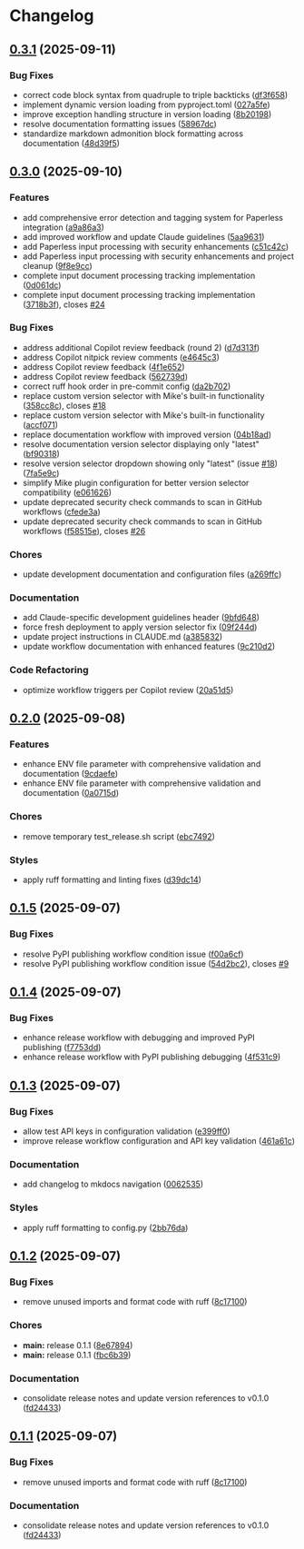 # Changelog

## [0.3.1](https://github.com/madeinoz67/bank-statement-separator/compare/v0.3.0...v0.3.1) (2025-09-11)


### Bug Fixes

* correct code block syntax from quadruple to triple backticks ([df3f658](https://github.com/madeinoz67/bank-statement-separator/commit/df3f658f8bd70631861479707d58c171e2b98523))
* implement dynamic version loading from pyproject.toml ([027a5fe](https://github.com/madeinoz67/bank-statement-separator/commit/027a5fe75186e3f6dbb613e4ba9ebfd5af6fe710))
* improve exception handling structure in version loading ([8b20198](https://github.com/madeinoz67/bank-statement-separator/commit/8b20198ea9034716a1b5c0bbc8806ab8ac5294f5))
* resolve documentation formatting issues ([58967dc](https://github.com/madeinoz67/bank-statement-separator/commit/58967dc2758e302a3a84416baf14f50d88074188))
* standardize markdown admonition block formatting across documentation ([48d39f5](https://github.com/madeinoz67/bank-statement-separator/commit/48d39f55b017964ce2ed4868253b62091d6953ae))

## [0.3.0](https://github.com/madeinoz67/bank-statement-separator/compare/v0.2.0...v0.3.0) (2025-09-10)


### Features

* add comprehensive error detection and tagging system for Paperless integration ([a9a86a3](https://github.com/madeinoz67/bank-statement-separator/commit/a9a86a3a5f4014ad39ac3cb1aaceeb5d4a0988ab))
* add improved workflow and update Claude guidelines ([5aa9631](https://github.com/madeinoz67/bank-statement-separator/commit/5aa96313f64ee12cc78f98115a170f05b60addb9))
* add Paperless input processing with security enhancements ([c51c42c](https://github.com/madeinoz67/bank-statement-separator/commit/c51c42c2e776ea9d2232e9642ee2611c7549b5cb))
* add Paperless input processing with security enhancements and project cleanup ([9f8e9cc](https://github.com/madeinoz67/bank-statement-separator/commit/9f8e9ccc59afc1be2fcc4f7062a97a8d68bf83b7))
* complete input document processing tracking implementation ([0d061dc](https://github.com/madeinoz67/bank-statement-separator/commit/0d061dc9e0986b3d779e01290f2cf4df138595cd))
* complete input document processing tracking implementation ([3718b3f](https://github.com/madeinoz67/bank-statement-separator/commit/3718b3f8df2f92537c26b23bf591da685505bdaf)), closes [#24](https://github.com/madeinoz67/bank-statement-separator/issues/24)


### Bug Fixes

* address additional Copilot review feedback (round 2) ([d7d313f](https://github.com/madeinoz67/bank-statement-separator/commit/d7d313fd9d3c8017222175a0f1d422940640f562))
* address Copilot nitpick review comments ([e4645c3](https://github.com/madeinoz67/bank-statement-separator/commit/e4645c3022603922b31f2fe7978bffe07eff99ea))
* address Copilot review feedback ([4f1e652](https://github.com/madeinoz67/bank-statement-separator/commit/4f1e65268f27230354179c3ec0bf98b5ca4da321))
* address Copilot review feedback ([562739d](https://github.com/madeinoz67/bank-statement-separator/commit/562739db6b779a835ef657365780a420f4758ff9))
* correct ruff hook order in pre-commit config ([da2b702](https://github.com/madeinoz67/bank-statement-separator/commit/da2b7026c87b78bddef17a7bcd5ccdb5e4fdf4a4))
* replace custom version selector with Mike's built-in functionality ([358cc8c](https://github.com/madeinoz67/bank-statement-separator/commit/358cc8c91c0360ad74f6b408cf09724e8393d21c)), closes [#18](https://github.com/madeinoz67/bank-statement-separator/issues/18)
* replace custom version selector with Mike's built-in functionality ([accf071](https://github.com/madeinoz67/bank-statement-separator/commit/accf071d856258b7b6909b336a92654114fff548))
* replace documentation workflow with improved version ([04b18ad](https://github.com/madeinoz67/bank-statement-separator/commit/04b18adc8d5348a1e7db7571d49b9a122d8019a5))
* resolve documentation version selector displaying only "latest" ([bf90318](https://github.com/madeinoz67/bank-statement-separator/commit/bf903181839baa327d17c7ef96a9b64780417a87))
* resolve version selector dropdown showing only "latest" (issue [#18](https://github.com/madeinoz67/bank-statement-separator/issues/18)) ([7fa5e9c](https://github.com/madeinoz67/bank-statement-separator/commit/7fa5e9cf013fe2d469956dc5e5c438056c0b7203))
* simplify Mike plugin configuration for better version selector compatibility ([e061626](https://github.com/madeinoz67/bank-statement-separator/commit/e061626b63afcc2889c1ce7e374857a6b9183912))
* update deprecated security check commands to scan in GitHub workflows ([cfede3a](https://github.com/madeinoz67/bank-statement-separator/commit/cfede3a1ef57e82ab34a45784b603452744e1633))
* update deprecated security check commands to scan in GitHub workflows ([f58515e](https://github.com/madeinoz67/bank-statement-separator/commit/f58515efed459eca64b831298af2f387e9da35be)), closes [#26](https://github.com/madeinoz67/bank-statement-separator/issues/26)


### Chores

* update development documentation and configuration files ([a269ffc](https://github.com/madeinoz67/bank-statement-separator/commit/a269ffc022407f1d1a91988beaf52da01c76762d))


### Documentation

* add Claude-specific development guidelines header ([9bfd648](https://github.com/madeinoz67/bank-statement-separator/commit/9bfd6480dce105f1d3a415d99740df548ef25c94))
* force fresh deployment to apply version selector fix ([09f244d](https://github.com/madeinoz67/bank-statement-separator/commit/09f244d657564ca41b4a0fe161b874f322c2ac1d))
* update project instructions in CLAUDE.md ([a385832](https://github.com/madeinoz67/bank-statement-separator/commit/a385832fa1060750ff3d6162a1c35417759fb187))
* update workflow documentation with enhanced features ([9c210d2](https://github.com/madeinoz67/bank-statement-separator/commit/9c210d28830bc0553e84949cf2ef258b6ba46616))


### Code Refactoring

* optimize workflow triggers per Copilot review ([20a51d5](https://github.com/madeinoz67/bank-statement-separator/commit/20a51d5daa486bdf679910392d9d7deab048cbb0))

## [0.2.0](https://github.com/madeinoz67/bank-statement-separator/compare/v0.1.5...v0.2.0) (2025-09-08)

### Features

- enhance ENV file parameter with comprehensive validation and documentation ([9cdaefe](https://github.com/madeinoz67/bank-statement-separator/commit/9cdaefe022deb3c796c983fe31f47e4b65847a86))
- enhance ENV file parameter with comprehensive validation and documentation ([0a0715d](https://github.com/madeinoz67/bank-statement-separator/commit/0a0715d530ff45f80b79f7a0f93c5352fb91e6b5))

### Chores

- remove temporary test_release.sh script ([ebc7492](https://github.com/madeinoz67/bank-statement-separator/commit/ebc74923800c7d51bef96c7d52ce58eaeb163f53))

### Styles

- apply ruff formatting and linting fixes ([d39dc14](https://github.com/madeinoz67/bank-statement-separator/commit/d39dc1493ad0d1a8a2bb6ad705ca7c4db7bbe4ac))

## [0.1.5](https://github.com/madeinoz67/bank-statement-separator/compare/v0.1.4...v0.1.5) (2025-09-07)

### Bug Fixes

- resolve PyPI publishing workflow condition issue ([f00a6cf](https://github.com/madeinoz67/bank-statement-separator/commit/f00a6cf7b7986655f83ae7b7f8dcee3741601fcc))
- resolve PyPI publishing workflow condition issue ([54d2bc2](https://github.com/madeinoz67/bank-statement-separator/commit/54d2bc2c69964671fc12086fdb64acb46848db3e)), closes [#9](https://github.com/madeinoz67/bank-statement-separator/issues/9)

## [0.1.4](https://github.com/madeinoz67/bank-statement-separator/compare/v0.1.3...v0.1.4) (2025-09-07)

### Bug Fixes

- enhance release workflow with debugging and improved PyPI publishing ([f7753dd](https://github.com/madeinoz67/bank-statement-separator/commit/f7753dd7ff7be554a38417635b9f3f00828515fd))
- enhance release workflow with PyPI publishing debugging ([4f531c9](https://github.com/madeinoz67/bank-statement-separator/commit/4f531c998c1aa9375b7e189de12907122e1ca9c6))

## [0.1.3](https://github.com/madeinoz67/bank-statement-separator/compare/v0.1.2...v0.1.3) (2025-09-07)

### Bug Fixes

- allow test API keys in configuration validation ([e399ff0](https://github.com/madeinoz67/bank-statement-separator/commit/e399ff0256abafc725a7a7d551991a8dacc8612b))
- improve release workflow configuration and API key validation ([461a61c](https://github.com/madeinoz67/bank-statement-separator/commit/461a61c93787cb1665de52ae800427852323d6ec))

### Documentation

- add changelog to mkdocs navigation ([0062535](https://github.com/madeinoz67/bank-statement-separator/commit/0062535eabb1e63ecf91898cde9527e55817bcd9))

### Styles

- apply ruff formatting to config.py ([2bb76da](https://github.com/madeinoz67/bank-statement-separator/commit/2bb76daca5a457fa85ade054362b2dd22fe1ed92))

## [0.1.2](https://github.com/madeinoz67/bank-statement-separator/compare/v0.1.1...v0.1.2) (2025-09-07)

### Bug Fixes

- remove unused imports and format code with ruff ([8c17100](https://github.com/madeinoz67/bank-statement-separator/commit/8c171007c57c5126a60c82f1062825078bc79b0a))

### Chores

- **main:** release 0.1.1 ([8e67894](https://github.com/madeinoz67/bank-statement-separator/commit/8e67894a3c9d74bd27390e16e666fc6a156e9b0a))
- **main:** release 0.1.1 ([fbc6b39](https://github.com/madeinoz67/bank-statement-separator/commit/fbc6b3971bd0c852f922bbf6e60080b9b8d185e0))

### Documentation

- consolidate release notes and update version references to v0.1.0 ([fd24433](https://github.com/madeinoz67/bank-statement-separator/commit/fd244338322e8a9f2fcfa5bcd7f099746e8a3e1c))

## [0.1.1](https://github.com/madeinoz67/bank-statement-separator/compare/v0.1.0...v0.1.1) (2025-09-07)

### Bug Fixes

- remove unused imports and format code with ruff ([8c17100](https://github.com/madeinoz67/bank-statement-separator/commit/8c171007c57c5126a60c82f1062825078bc79b0a))

### Documentation

- consolidate release notes and update version references to v0.1.0 ([fd24433](https://github.com/madeinoz67/bank-statement-separator/commit/fd244338322e8a9f2fcfa5bcd7f099746e8a3e1c))
